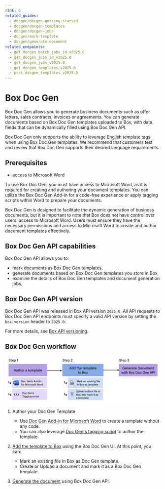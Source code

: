 ```yaml
---
rank: 0
related_guides:
  - docgen/docgen-getting-started
  - docgen/docgen-templates
  - docgen/docgen-jobs
  - docgen/mark-template
  - docgen/generate-document
related_endpoints:
  - get_docgen_batch_jobs_id_v2025.0
  - get_docgen_jobs_id_v2025.0
  - get_docgen_jobs_v2025.0
  - get_docgen_templates_v2025.0
  - post_docgen_templates_v2025.0
---
```


# Box Doc Gen

Box Doc Gen allows you to generate business documents such as offer letters, sales contracts, invoices or agreements.
You can generate documents based on Box Doc Gen templates uploaded to Box, with data fields that can be dynamically filled using Box Doc Gen API.

<Message type='notice'>
Box Doc Gen only supports the ability to leverage English template tags when
using Box Doc Gen templates. We recommend that customers test and review that Box Doc Gen supports their desired language requirements.

</Message>

## Prerequisites
* access to Microsoft Word

To use Box Doc Gen, you must have access to Microsoft Word, as it is required
for creating and authoring your document templates. You can utilize the Box Doc
Gen Add-in for a code-free experience or apply tagging scripts within Word to
prepare your documents.  

<Message type='warn'>
Box Doc Gen is designed to facilitate the dynamic generation of business
documents, but it is important to note that Box does not have control over
users’ access to Microsoft Word. Users must ensure they have the necessary
permissions and access to Microsoft Word to create and author document
templates effectively.

</Message>

## Box Doc Gen API capabilities

Box Doc Gen API allows you to:

* mark documents as Box Doc Gen templates,
* generate documents based on Box Doc Gen templates you store in Box,
* examine the details of Box Doc Gen templates and document generation jobs.

## Box Doc Gen API version

Box Doc Gen API was released in Box API version `2025.0`. All API requests to Box Doc Gen API endpoints must specify a valid API version by setting the `box-version` header to `2025.0`.

For more details, see [Box API versioning][api-versioning].

## Box Doc Gen workflow

![A flow diagram representing Box Doc Gen workflow](./images/docgen-workflow.png)

1. Author your Doc Gen Template
	* Use [Doc Gen Add-in for Microsoft Word][template-addin] to create a template without any code.
	* You can also leverage [Doc Gen's tagging script][tagging-script] to author the template.

2. [Add the template to Box][upload-template] using the Box Doc Gen UI. At this point, you can:
	* Mark an existing file In Box as Doc Gen template.
	* Create or Upload a document and mark it as a Box Doc Gen template.
3. [Generate the document][generate-document] using Box Doc Gen API.

[template-addin]: https://support.box.com/hc/en-us/articles/36587535449747-Installing-Box-Doc-Gen-Add-in
[template-tags]: https://support.box.com/hc/en-us/articles/36151895655059-Creating-A-Box-Doc-Gen-Template-Manually
[json-template]: https://support.box.com/hc/en-us/articles/36148012877843-Creating-a-Box-Doc-Gen-Template-using-JSON-data
[tagging-script]: https://support.box.com/hc/en-us/articles/36149723736723-Template-tags-reference
[upload-template]: https://support.box.com/hc/en-us/articles/36587432368275-Managing-Box-Doc-Gen-Templates-in-Relay
[generate-document]: g://docgen/generate-document
[api-versioning]:g://api-calls/api-versioning-strategy